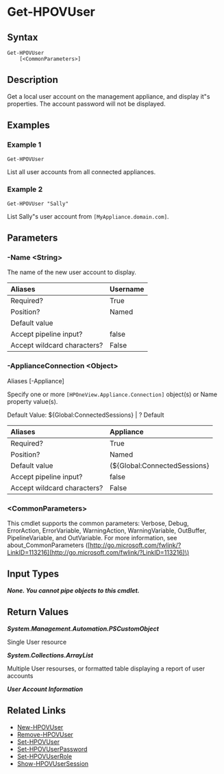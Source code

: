 ﻿---
description: 
---

# Get-HPOVUser

## Syntax

```text
Get-HPOVUser
    [<CommonParameters>]
```

## Description

Get a local user account on the management appliance, and display it"s properties.  The account password will not be displayed.
## Examples

###  Example 1 

```text
Get-HPOVUser

```

List all user accounts from all connected appliances.

###  Example 2 

```text
Get-HPOVUser "Sally"

```

List Sally"s user account from `[MyAppliance.domain.com]`.

## Parameters

### -Name &lt;String&gt;

The name of the new user account to display.

| Aliases | Username |
| :--- | :--- |
| Required? | True |
| Position? | Named |
| Default value |  |
| Accept pipeline input? | false |
| Accept wildcard characters? | False |

### -ApplianceConnection &lt;Object&gt;

Aliases [-Appliance]

Specify one or more `[HPOneView.Appliance.Connection]` object(s) or Name property value(s).

Default Value: ${Global:ConnectedSessions} | ? Default

| Aliases | Appliance |
| :--- | :--- |
| Required? | True |
| Position? | Named |
| Default value | (${Global:ConnectedSessions} | ? Default) |
| Accept pipeline input? | false |
| Accept wildcard characters? | False |

### &lt;CommonParameters&gt;

This cmdlet supports the common parameters: Verbose, Debug, ErrorAction, ErrorVariable, WarningAction, WarningVariable, OutBuffer, PipelineVariable, and OutVariable. For more information, see about\_CommonParameters \([http://go.microsoft.com/fwlink/?LinkID=113216](http://go.microsoft.com/fwlink/?LinkID=113216)\)

## Input Types

_**None.  You cannot pipe objects to this cmdlet.**_



## Return Values

_**System.Management.Automation.PSCustomObject**_

Single User resource

_**System.Collections.ArrayList**_

Multiple User resourses, or formatted table displaying a report of user accounts

_**User Account Information**_



## Related Links

* [New-HPOVUser](../security/new-hpovuser.md)
* [Remove-HPOVUser](../security/remove-hpovuser.md)
* [Set-HPOVUser](../security/set-hpovuser.md)
* [Set-HPOVUserPassword](../security/set-hpovuserpassword.md)
* [Set-HPOVUserRole](../security/set-hpovuserrole.md)
* [Show-HPOVUserSession](show-hpovusersession.md)
